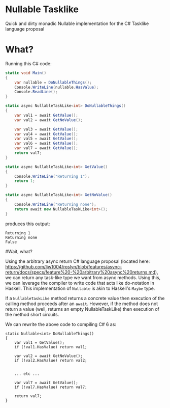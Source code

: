 # Nullable Tasklike

Quick and dirty monadic Nullable implementation for the C# Tasklike language proposal

# What?

Running this C# code:

```csharp
static void Main()
{
    var nullable = DoNullableThings();
    Console.WriteLine(nullable.HasValue);
    Console.ReadLine();
}

static async NullableTaskLike<int> DoNullableThings()
{
    var val1 = await GetValue();
    var val2 = await GetNoValue();

    var val3 = await GetValue();
    var val4 = await GetValue();
    var val5 = await GetValue();
    var val6 = await GetValue();
    var val7 = await GetValue();
    return val7;
}

static async NullableTaskLike<int> GetValue()
{
    Console.WriteLine("Returning 1");
    return 1;
}

static async NullableTaskLike<int> GetNoValue()
{
    Console.WriteLine("Returning none");
    return await new NullableTaskLike<int>();
}
```

produces this output:

```
Returning 1
Returning none
False
```

#Wait, what?

Using the arbitrary async return C# language proposal (located here: https://github.com/ljw1004/roslyn/blob/features/async-return/docs/specs/feature%20-%20arbitrary%20async%20returns.md), we can return any task-like type we want from async methods. Using this, we can leverage the compiler to write code that acts like do-notation in Haskell. This implementation of `Nullable` is akin to Haskell's `Maybe` type.

If a `NullableTaskLike` method returns a concrete value then execution of the calling method proceeds after an `await`. However, if the method does not return a value (well, returns an empty NullableTaskLike) then execution of the method short circuits.

We can rewrite the above code to compiling C# 6 as:

```
static Nullable<int> DoNullableThings()
{
    var val1 = GetValue();
    if (!val1.HasValue) return val1;
    
    var val2 = await GetNoValue();
    if (!val2.HasValue) return val2;

    
    ... etc ...
    
    var val7 = await GetValue();
    if (!val7.HasValue) return val7;
    
    return val7;
}
```
